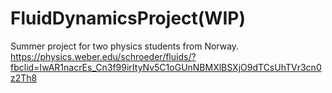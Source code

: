 # FluidDynamicsProject(WIP)
Summer project for two physics students from Norway.
https://physics.weber.edu/schroeder/fluids/?fbclid=IwAR1nacrEs_Cn3f99irItyNv5C1oGUnNBMXlBSXjO9dTCsUhTVr3cn0z2Th8
